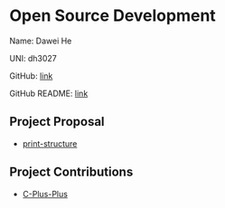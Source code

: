 # Open Source Development

Name: Dawei He

UNI: dh3027

GitHub: [link](https://github.com/DavidHo666)

GitHub README: [link](https://github.com/timkpaine/timkpaine/blob/main/README.md)

## Project Proposal

- [print-structure](./projects/python/print-structure.md)

## Project Contributions
- [C-Plus-Plus](./projects/python/C-Plus-Plus.md)

